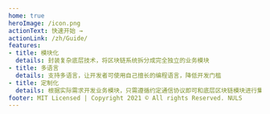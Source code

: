 ```yaml
---
home: true
heroImage: /icon.png
actionText: 快速开始 →
actionLink: /zh/Guide/
features:
- title: 模块化
  details: 封装复杂底层技术，将区块链系统拆分成完全独立的业务模块
- title: 多语言
  details: 支持多语言，让开发者可使用自己擅长的编程语言，降低开发门槛
- title: 定制化
  details: 根据实际需求开发业务模块，只需遵循约定通信协议即可和底层区块链模块进行集成
footer: MIT Licensed | Copyright 2021 © All rights Reserved. NULS
---
```


